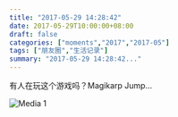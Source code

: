 ```yaml
---
title: "2017-05-29 14:28:42"
date: 2017-05-29T10:00:00+08:00
draft: false
categories: ["moments","2017","2017-05"]
tags: ["朋友圈","生活记录"]
summary: "2017-05-29 14:28:42..."
---
```


有人在玩这个游戏吗？Magikarp Jump…

![Media 1](/Moments/photos/2017-05-29/201705291428420.jpg)

